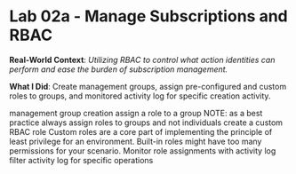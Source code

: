 # Lab 02a - Manage Subscriptions and RBAC

**Real-World Context**: *Utilizing RBAC to control what action identities can perform and ease the burden of subscription management.*

**What I Did**: Create management groups, assign pre-configured and custom roles to groups, and monitored activity log for specific creation activity.

management group creation
assign a role to a group
    NOTE: as a best practice always assign roles to groups and not individuals
create a custom RBAC role
    Custom roles are a core part of implementing the principle of least privilege for an environment. 
    Built-in roles might have too many permissions for your scenario.
Monitor role assignments with activity log
    filter activity log for specific operations